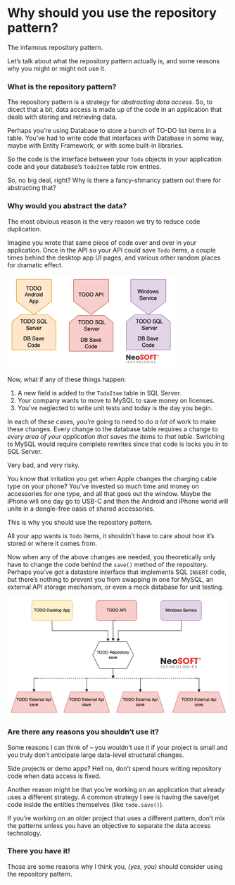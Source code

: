 # Why should you use the repository pattern?

The infamous repository pattern.

Let’s talk about what the repository pattern actually is, and some reasons why you might or might not use it.

### What is the repository pattern?

The repository pattern is a strategy for *abstracting data access*. So, to dicect that a bit, data access is made up of the code in an application that deals with storing and retrieving data.

Perhaps you’re using Database to store a bunch of TO-DO list items in a table. You’ve had to write code that interfaces with Database in some way, maybe with Entity Framework, or with some built-in libraries.

So the code is the interface between your `Todo` objects in your application code and your database’s `TodoItem` table row entries.

So, no big deal, right? Why is there a fancy-shmancy pattern out there for abstracting that?

### Why would you abstract the data?

The most obvious reason is the very reason we try to reduce code duplication.

Imagine you wrote that same piece of code over and over in your application. Once in the API so your API could save `Todo` items, a couple times behind the desktop app UI pages, and various other random places for dramatic effect.

![coupled-data-access.png](../modules/assets/repository-pattern/coupled-data-access.png)

Now, what if any of these things happen:

1. A new field is added to the `TodoItem` table in SQL Server.
2. Your company wants to move to MySQL to save money on licenses.
3. You’ve neglected to write unit tests and today is the day you begin.

In each of these cases, you’re going to need to do *a lot* of work to make these changes. Every change to the database table requires a change to *every area of your application that saves the items to that table*. Switching to MySQL would require complete rewrites since that code is locks you in to SQL Server.

Very bad, and very risky.

You know that irritation you get when Apple changes the charging cable type on your phone? You’ve invested so much time and money on accessories for one type, and all that goes out the window. Maybe the iPhone will one day go to USB-C and then the Android and iPhone world will unite in a dongle-free oasis of shared accessories.

This is why you should use the repository pattern. 

All your app wants is `Todo` items, it shouldn’t have to care about how it’s stored or where it comes from.

Now when any of the above changes are needed, you theoretically only have to change the code behind the `save()` method of the repository. Perhaps you’ve got a datastore interface that implements SQL  `INSERT` code, but there’s nothing to prevent you from swapping in one for MySQL, an external API storage mechanism, or even a mock database for unit testing.



![decoupled-repo-data-access.png](../modules/assets/repository-pattern/decoupled-repo-data-access.png)



### Are there any reasons you shouldn’t use it?

Some reasons I can think of – you wouldn’t use it if your project is small and you truly don’t anticipate large data-level structural changes.

Side projects or demo apps? Hell no, don’t spend hours writing repository code when data access is fixed.

Another reason might be that you’re working on an application that already uses a different strategy. A common strategy I see is having the save/get code inside the entities themselves (like `todo.save()`).

If you’re working on an older project that uses a different pattern, don’t mix the patterns unless you have an objective to separate the data access technology.

### There you have it!

Those are some reasons why I think you, *(yes, you)* should consider using the repository pattern.

